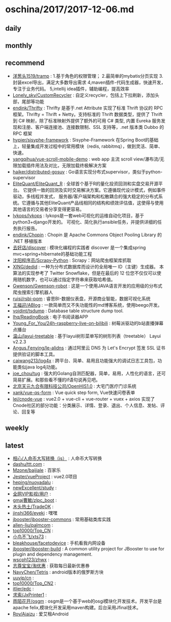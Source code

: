 # oschina/2017/2017-12-06.md



## daily



## monthly



## recommend

- [洋葱头1519/tramp](http://git.oschina.net/YangCongTou1519/tramp) : 1.基于角色的权限管理； 2.最简单的mybatis分页实现 3.封装excel导出，满足大多数导出需求 4,maven插件-代码生成器，快速开发，专注于业务代码。 5,intellij idea插件，辅助编程，提高效率
- [Lonely_sky/CustomRecycler](http://git.oschina.net/customrecycler/customrecycler) : 自定义recycler，包括上下拉刷新，添加头部，尾部等功能
- [endink/Thrifty](http://git.oschina.net/endink/Thrifty) : Thrifty 是基于.net Attribute 实现了标准 Thrift 协议的 RPC 框架。Thrifty = Thrift + Netty。支持标准的 Thrift 数据类型，提供了 Thrift 到 C# 映射，除了标准映射外提供了额外的可用 C# 类型, 内置 Eureka 服务发现和注册、客户端连接池、连接数限制、SSL 支持等，.net 版本类 Dubbo 的 RPC 框架
- [hypier/sisyphe-framework](http://git.oschina.net/hypier/sisyphe-framework) : Sisyphe-Framework 在Spring Boot的基础上，轻量集成开发过程中的常用模块（redis, rabbitmq），做到灵活、简单、快速。
- [yangqihua/vue-scroll-mobile-demo](http://git.oschina.net/yangqihua/vue-scroll-mobile-demo) : web app 主流 scroll view/瀑布流/无限加载插件用法及对比，无限加载终极解决方案
- [haiker/distributed-gosuv](http://git.oschina.net/ihaiker/distributed-gosuv) : Go语言实现分布式supervisor，类似于python-supervisor
- [EliteQuant/EliteQuant_R](http://git.oschina.net/EliteQuant/EliteQuant_R) : 全球首个基于R的量化投资回测和实盘交易开源平台。 它提供一致的回测及实时交易解决方案。它遵循现代设计模式，例如事件驱动，多线程并发式， 服务器/客户端架构和松散耦合的强大稳定的分布式系统。它遵循与其他EliteQuant产品线相同的结构和绩效评估值，这使得与使用其他语言的交易者分享变得更容易。
- [lykops/lykops](http://git.oschina.net/lyk-ops/lykops) : lykops是一套web可视化的运维自动化项目，基于python3+django开发的。 可视化、简化执行ansible任务，并提供详细的任务执行报告。
- [endink/Chopin](http://git.oschina.net/endink/Chopin) : Chopin 是 Apache Commons Object Pooling Library 的 .NET 移植版本
- [去好店/discover](http://git.oschina.net/quhaodian/disconver) : 模块化编程的实践者 discover 是一个集成spring mvc+spring+hibernate的基础功能工程
- [沈阳程序员/Scrapy-Python](http://git.oschina.net/shenyangpy/scrapy) : Scrapy：网站爬虫框架库抓取
- [XING/dedid](http://git.oschina.net/dekuan/dedid) : 一种为分布式数据库而设计的全局唯一 ID（主键）生成器。 本算法的实现参考了 Twitter Snowflake，但是在最后的 12 位您不仅仅可以使用随机数字，也可以通过指定字符串来获取哈希值。
- [Gwenson/Gwenson-robot](http://git.oschina.net/wgs123/Gwenson-robot) : 这是一个使用JAVA语言开发的应用级的分布式爬虫搜索引擎机器人
- [ruisi/rsbi-pom](http://git.oschina.net/ruisibi/rsbi-pom) : 睿思BI-数据仪表盘，开源商业智能，数据可视化系统
- [王福迎/ABlog](http://git.oschina.net/wangfuying_admin/ABlog) : 一款简单而又不失功能性的md博客系统，使用beego开发。
- [voidint/tsdump](http://git.oschina.net/voidint/tsdump) : Database table structure dump tool.
- [lhq/ReadingBook](http://git.oschina.net/github-22291214/ReadingBook) : 电子书阅读器APP
- [Young_For_You/24h-raspberry-live-on-bilibili](http://git.oschina.net/Young_For_You/24h-raspberry-live-on-bilibili) : 树莓派驱动的b站直播弹幕点播台
- [温山/layui-treetable](http://git.oschina.net/shaojiepeng/layui-treetable) : 基于layui树形菜单写的树形列表（treetable） Layui v2.2.3
- [Angus.Fenying/le-alidns](http://git.oschina.net/fenying/le-alidns) : 通过阿里云 DNS 为 Let's Encrypt 签发 SSL 证书提供验证的脚本工具。
- [caiwang213/log4x](http://git.oschina.net/caiwang213/log4x) : 跨平台、简单、易用且功能强大的调试日志工具包，功能类似java log4j功能。
- [joe_chou/tug](http://git.oschina.net/joezou/tug) : 强大的Golang自测匹配器，简单，易用，人性化的语言，还可简易扩展。和那些看不懂的if语句说再见吧。
- [北京天元九合有限科技公司/OpenHIS1.0](http://git.oschina.net/DzmHIS/OpenHIS) : 大宅门医疗门诊系统
- [xank/vue-qs-form](http://git.oschina.net/xank/vue-qs-form) : Vue quick step form, Vue快速问卷表单
- [lei/cnode-vue](http://git.oschina.net/leichangchun/cnode-vue) : vue2.0 + vue-cli + vue-router + vuex + axios 实现了Cnode社区的部分功能：分类展示、详情、登录、退出、个人信息、发帖、评论、回复等


## weekly



## latest

- [相心/人命币大写转换（js）](http://git.oschina.net/xianxin/RenMingBiDaXieZhuanHuan-js) : 人命币大写转换
- [dashu/ttt.com](http://git.oschina.net/dshuvip/ttt.com) : 
- [Mzone/baijiale](http://git.oschina.net/mzone0511/baijiale) : 百家乐
- [Jester/vueProject](http://git.oschina.net/xue11/vueProject) : vue2.0项目
- [heping/nuoyadalu](http://git.oschina.net/heping002/nuoyadalu) : 
- [newExcellent/study](http://git.oschina.net/newExcellent/study) : 
- [全网VIP影视/用户](http://git.oschina.net/QuanWangVIPYingShi_admin/YongHu) : 
- [gmaj曹敏/zlpc_boot](http://git.oschina.net/begin01running/zlpc_boot) : 
- [木头热土/TradeOK](http://git.oschina.net/mutouretu/TradeOK) : 
- [jinshi366/eyekj](http://git.oschina.net/jinshi366/eyekj) : 嘿嘿
- [jbooster/jbooster-commons](http://git.oschina.net/jbooster/jbooster-commons) : 常用基础类库实践
- [allen-liu/palmcom](http://git.oschina.net/rockit/palmcom) : 
- [top10000/Top_CN](http://git.oschina.net/top10000/Top_CN) : 
- [小鸟不飞/xts73](http://git.oschina.net/zzhhuii/xts73) : 
- [bleakhouse/facetodevice](http://git.oschina.net/bleakhouse/facetodevice) : 手机看我内网设备
- [jbooster/jbooster-build](http://git.oschina.net/jbooster/jbooster-build) : A common utility project for JBooster to use for plugin and dependency management.
- [wscph123/zhwx](http://git.oschina.net/wscph/zhwx) : 
- [志尊宝宝/淘优惠](http://git.oschina.net/bawangxx/TaoYouHui) : 获取每日最新优惠券
- [NavyChen/Tetris](http://git.oschina.net/NavyChen/Tetris) : android版本的俄罗斯方块
- [uuvip/cn](http://git.oschina.net/uuvip/cn) : 
- [top10000/Top_CN2](http://git.oschina.net/top10000/Top_CN2) : 
- [itlier/edc](http://git.oschina.net/itlier/edc) : 
- [求索/JxPrinter1](http://git.oschina.net/Mr.ZXG/JxPrinter1) : 
- [雨陌花开/osgm](http://git.oschina.net/zzhangqinglei/osgm) : osgm是一个基于web的osgi模块化开发技术。开发平台是apache felix,模块化开发采用maven构建。后台采用Jfinal技术。
- [Roy/Aiaizu](http://git.oschina.net/onecoders/Aiaizu) : 爱艾租Android